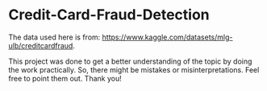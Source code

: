 # Credit-Card-Fraud-Detection
The data used here is from: https://www.kaggle.com/datasets/mlg-ulb/creditcardfraud.

This project was done to get a better understanding of the topic by doing the work practically. So, there might be mistakes or misinterpretations. Feel free to point them out. Thank you!

